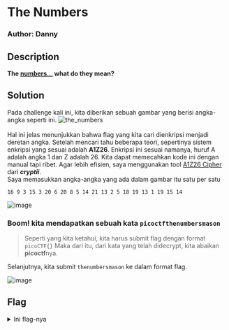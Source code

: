 # The Numbers
### Author: Danny

## Description
**The [numbers...](https://jupiter.challenges.picoctf.org/static/f209a32253affb6f547a585649ba4fda/the_numbers.png) what do they mean?**

## Solution 
Pada challenge kali ini, kita diberikan sebuah gambar yang berisi angka-angka seperti ini.
![the_numbers](https://github.com/user-attachments/assets/b345e8db-09b5-4550-93db-f27838c51c5c)
</br></br>
Hal ini jelas menunjukkan bahwa flag yang kita cari dienkripsi menjadi deretan angka. Setelah mencari tahu beberapa teori, sepertinya sistem enkripsi yang sesuai adalah **A1Z26**. 
Enkripsi ini sesuai namanya, huruf A adalah angka 1 dan Z adalah 26. Kita dapat memecahkan kode ini dengan manual tapi ribet. Agar lebih efisien, saya menggunakan tool [A1Z26 Cipher](https://cryptii.com/pipes/a1z26-cipher) dari __*cryptii*__.
</br>
Saya memasukkan angka-angka yang ada dalam gambar itu satu per satu
```
16 9 3 15 3 20 6 20 8 5 14 21 13 2 5 18 19 13 1 19 15 14
```

![image](https://github.com/user-attachments/assets/4452ff8f-786e-478e-bc3f-1bda49c8db97)

### Boom! kita mendapatkan sebuah kata `picoctfthenumbersmason`
> Seperti yang kita ketahui, kita harus submit flag dengan format `picoCTF{}`
Maka dari itu, dari kata yang telah didecrypt, kita abaikan **picoctf**nya. </br>

Selanjutnya, kita submit `thenumbersmason` ke dalam format flag.

![image](https://github.com/user-attachments/assets/3f7b70ed-83c9-4aff-9235-bd3f0eacde83)

## Flag
<details>
  <summary>Ini flag-nya</summary>

  ```
    picoCTF{thenumbersmason}
  ```
</details>
